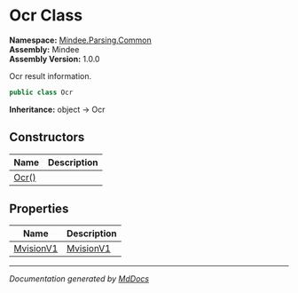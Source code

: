 ﻿<!--  
  <auto-generated>   
    The contents of this file were generated by a tool.  
    Changes to this file may be list if the file is regenerated  
  </auto-generated>   
-->

# Ocr Class

**Namespace:** [Mindee.Parsing.Common](../index.md)  
**Assembly:** Mindee  
**Assembly Version:** 1.0.0

Ocr result information.

```csharp
public class Ocr
```

**Inheritance:** object → Ocr

## Constructors

| Name                           | Description |
| ------------------------------ | ----------- |
| [Ocr()](constructors/index.md) |             |

## Properties

| Name                                 | Description                        |
| ------------------------------------ | ---------------------------------- |
| [MvisionV1](properties/MvisionV1.md) | [MvisionV1](../MvisionV1/index.md) |

___

*Documentation generated by [MdDocs](https://github.com/ap0llo/mddocs)*
